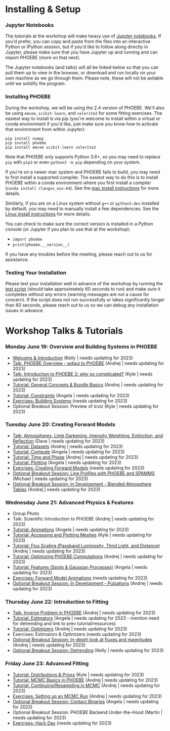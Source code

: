 # Installing & Setup

### Jupyter Notebooks

The tutorials at the workshop will make heavy use of [Jupyter notebooks](https://jupyter.org/install).  If you'd prefer, you can copy and paste from the files into an interactive Python or IPython session, but if you'd like to follow along directly in Jupyter, please make sure that you have Jupyter up and running and can import PHOEBE (more on that next).

The Jupyter notebooks (and talks) will all be linked below so that you can pull them up to view in the browser, or download and run locally on your own machine as we go through them. Please note, these will not be avilable until we solidify the program.

### Installing PHOEBE

During the workshop, we will be using the 2.4 version of PHOEBE.  We'll also be using `emcee`, `scikit-learn`, and `celerite2` for some fitting exercises.  The easiest way to install is via pip (you're welcome to install within a virtual or conda environment if you'd like, just make sure you know how to activate that environment from within Jupyter):

```
pip install numpy
pip install phoebe
pip install emcee scikit-learn celerite2
```

Note that PHOEBE only supports Python 3.6+, so you may need to replace `pip` with `pip3` or even `python3 -m pip` depending on your system.

If you're on a newer mac system and PHOEBE fails to build, you may need to first install a supported compiler.  The easiest way to do this is to install PHOEBE within a conda environment where you first install a compiler (`conda install clangxx_osx-64`).  See the [mac install instructions](http://phoebe-project.org/install/latest/mac/auto) for more details.

Similarly, if you are on a Linux system without `g++` or `python3-dev` installed by default, you may need to manually install a few dependencies.  See the [Linux install instructions](http://phoebe-project.org/install/latest/linux/auto) for more details.

You can check to make sure the correct version is installed in a Python console (or Jupyter if you plan to use that at the workshop):

* `import phoebe`
* `print(phoebe.__version__)`

If you have any troubles before the meeting, please reach out to us for assistance.


### Testing Your Installation


Please test your installation well in advance of the workshop by running the [test script](https://raw.githubusercontent.com/phoebe-project/phoebe2-workshop/2022june/test_install.py) (should take approximately 60 seconds to run) and make sure it completes without any errors (warning messages are not a cause for concern).  If the script does not run successfully or takes significantly longer than 60 seconds, please reach out to us so we can debug any installation issues in advance.

# Workshop Talks & Tutorials

### Monday June 19: Overview and Building Systems in PHOEBE

* [Welcome & Introduction](https://docs.google.com/presentation/d/e/2PACX-1vRMXSVmy3BlJDXqQnmC_PPvuO-kQ1-NAPWEz-gk5laHL0w7kSC75EcXInDY6ZHMPsTJopfPCAfX5z-g/pub?start=false&loop=false&delayms=3000) (Kelly | needs updating for 2023)
* [Talk: PHOEBE Overview - wdgui to PHOEBE](https://docs.google.com/presentation/d/e/2PACX-1vTcg5sbS9wdqg5b5g1fwe_VoyMG1THPX6mQx4VDbvZOUfKMS6FAd8pYcBl0HeyN5prpDzi54nNZfVB7/pub?start=false&loop=false&delayms=3000) (Andrej | needs updating for 2023)
* [Talk: Introduction to PHOEBE 2: why so complicated?](https://docs.google.com/presentation/d/e/2PACX-1vQJKn6aqRFU6eJ34TZRJqllb7fOm6f-vaiBnXMkdaqV2MNGtjCSLM_iVDEP49naPiWH36yjbq1ugbLj/pub?start=false&loop=false&delayms=3000) (Kyle | needs updating for 2023)
* [Tutorial: General Concepts & Bundle Basics](./Tutorial_01_bundle_basics.ipynb) (Andrej | needs updating for 2023)
* [Tutorial: Constraints](./Tutorial_02_constraints.ipynb) (Angela | needs updating for 2023)
* [Exercises: Building Systems](./Exercises_01_building_systems.ipynb) (needs updating for 2023)
* Optional Breakout Session: Preview of lcviz (Kyle | needs updating for 2023)


### Tuesday June 20: Creating Forward Models

* [Talk: Atmospheres, Limb Darkening, Intensity Weighting, Extinction, and Reflection](https://docs.google.com/presentation/d/e/2PACX-1vTX__cTcowjUGuJ18jYY85tWX9VjjYEu7ISEkLgMMFKSFUNNFPHRreGW_LaUjSsQF62-M5od-J37LAu/pub?start=false&loop=false&delayms=3000) (Dave | needs updating for 2023)
* [Tutorial: Datasets](./Tutorial_03_datasets.ipynb) (Andrej | needs updating for 2023)
* [Tutorial: Compute](./Tutorial_04_compute.ipynb) (Angela | needs updating for 2023)
* [Tutorial: Time and Phase](./Tutorial_05_time_and_phase.ipynb) (Andrej | needs updating for 2023)
* [Tutorial: Plotting](./Tutorial_06_plotting.ipynb) (Angela | needs updating for 2023)
* [Exercises: Creating Forward Models](./Exercises_02_forward_models.ipynb) (needs updating for 2023)
* [Optional Breakout Session: Line Profiles with PHOEBE and SPAMMS](https://docs.google.com/presentation/d/e/2PACX-1vRT4EwgIf7ocn8JJFyULGhaVJvi7c4zZT36ttaXJ8qN4krQ7uaX1QMUmlTpMcyBo_GhNRIVjlzHmAIM/pub?start=false&loop=false&delayms=3000) (Michael | needs updating for 2023)
* [Optional Breakout Session: In Development - Blended Atmosphere Tables](https://docs.google.com/presentation/d/e/2PACX-1vStqWOOdGpaQcGbvKVU3uwPxfc70Dr1K_w3dHSas7dv3s48ZeBkWI4gjd0pqffJDc5Gjk9Z1CrCojY2/pub?start=false&loop=false&delayms=3000) (Andrej | needs updating for 2023)


### Wednesday June 21: Advanced Physics & Features

* Group Photo
* Talk: Scientific Introduction to PHOEBE (Andrej | needs updating for 2023)
* [Tutorial: Animations](./Tutorial_07_animations.ipynb) (Angela | needs updating for 2023)
* [Tutorial: Accessing and Plotting Meshes](./Tutorial_08_meshes.ipynb) (Kyle | needs updating for 2023)
* [Tutorial: Flux Scaling (Passband Luminosity, Third Light, and Distance)](./Tutorial_09_pblum_l3_distance.ipynb) (Andrej | needs updating for 2023)
* [Tutorial: Optimizing PHOEBE Computations](./Tutorial_11_optimizing_computations.ipynb) (Andrej | needs updating for 2023)
* [Tutorial: Features (Spots & Gaussian Processes)](./Tutorial_10_features.ipynb) (Angela | needs updating for 2023)
* [Exercises: Forward Model Animations](./Exercises_03_animations.ipynb) (needs updating for 2023)
* [Optional Breakout Session: In Development - Pulsations](https://docs.google.com/presentation/d/e/2PACX-1vTY9f-XjDgw5knxFRDKpwNzNp8OMFMsH0nC9zYN1_TBxndnFuRSoKejpuDK34JJ_b0wrkfTlu5hy1Ki/pub?start=false&loop=false&delayms=3000) (Andrej | needs updating for 2023)


### Thursday June 22: Introduction to Fitting

* [Talk: Inverse Problem in PHOEBE](https://docs.google.com/presentation/d/e/2PACX-1vT_GwcoD_0Tz-5V1dEolYYFCMp2qxrfKqfySOCI9QU3rpMuR7ANGY_rDiLRZbXnrvTN57x6qndroC0Z/pub?start=false&loop=false&delayms=3000) (Andrej | needs updating for 2023)
* [Tutorial: Estimators](./Tutorial_15_estimators.ipynb) (Angela | needs updating for 2023 - mention need for detrending and link to prev tutorial/resources)
* [Tutorial: Optimizers](./Tutorial_17_optimizers.ipynb) (Andrej | needs updating for 2023)
* Exercises: Estimators & Optimizers (needs updating for 2023)
* [Optional Breakout Session: In-depth look at fluxes and magnitudes](./Tutorial_13_flux_calibration.ipynb) (Andrej | needs updating for 2023)
* [Optional Breakout Session: Detrending](./Tutorial_14_detrending.ipynb) (Kelly | needs updating for 2023)


### Friday June 23: Advanced Fitting

* [Tutorial: Distributions & Priors](./Tutorial_19_distributions.ipynb) (Kyle | needs updating for 2023)
* [Tutorial: MCMC Basics in PHOEBE](./Tutorial_20_mcmc.ipynb) (Andrej | needs updating for 2023)
* [Tutorial: Continuing/Resampling in MCMC](./Tutorial_21_mcmc_continued.ipynb) (Andrej | needs updating for 2023)
* [Exercises: Setting up an MCMC Run](./Exercises_08_mcmc.ipynb) (Andrej | needs updating for 2023)
* [Optional Breakout Session: Contact Binaries](./Tutorial_12_semidetached_contact.ipynb) (Angela | needs updating for 2023)
* Optional Breakout Session: PHOEBE Backend Under-the-Hood (Martin | needs updating for 2023)
* [Exercises: Hack Day](./Exercises_04_hack_day.ipynb) (needs updating for 2023)
